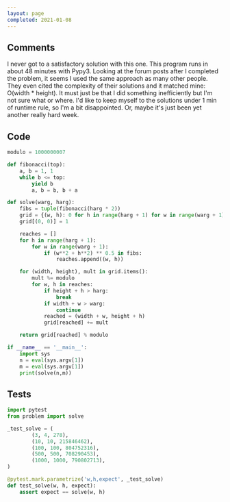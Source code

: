 ```yaml
---
layout: page
completed: 2021-01-08
---
```


## Comments

I never got to a satisfactory solution with this one.  This program runs in
about 48 minutes with Pypy3.  Looking at the forum posts after I completed the
problem, it seems I used the same approach as many other people.  They even
cited the complexity of their solutions and it matched mine: O(width * height).
It must just be that I did something inefficiently but I'm not sure what or
where.  I'd like to keep myself to the solutions under 1 min of runtime rule,
so I'm a bit disappointed.  Or, maybe it's just been yet another really hard
week.

## Code

```python
modulo = 1000000007

def fibonacci(top):
    a, b = 1, 1
    while b <= top:
        yield b
        a, b = b, b + a

def solve(warg, harg):
    fibs = tuple(fibonacci(harg * 2))
    grid = {(w, h): 0 for h in range(harg + 1) for w in range(warg + 1)}
    grid[(0, 0)] = 1

    reaches = []
    for h in range(harg + 1):
        for w in range(warg + 1):
            if (w**2 + h**2) ** 0.5 in fibs:
                reaches.append((w, h))

    for (width, height), mult in grid.items():
        mult %= modulo
        for w, h in reaches:
            if height + h > harg:
                break
            if width + w > warg:
                continue
            reached = (width + w, height + h)
            grid[reached] += mult

    return grid[reached] % modulo

if __name__ == '__main__':
    import sys
    n = eval(sys.argv[1])
    m = eval(sys.argv[1])
    print(solve(n,m))
```

## Tests

```python
import pytest
from problem import solve

_test_solve = (
        (3, 4, 278),
        (10, 10, 215846462),
        (100, 100, 804752316),
        (500, 500, 708290453),
        (1000, 1000, 790802713),
)

@pytest.mark.parametrize('w,h,expect', _test_solve)
def test_solve(w, h, expect):
    assert expect == solve(w, h)
```
